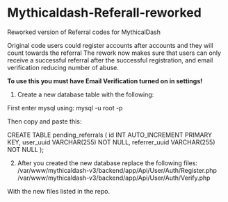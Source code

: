 # Mythicaldash-Referall-reworked
Reworked version of Referral codes for MythicalDash

Original code users could register accounts after accounts and they will count towards the referral 
The rework now makes sure that users can only receive a successful referral after the successful registration, and email verification reducing number of abuse.

**To use this you must have Email Verification turned on in settings!**

1. Create a new database table with the following:

First enter mysql using:
mysql -u root -p

Then copy and paste this:

CREATE TABLE pending_referrals (
  id INT AUTO_INCREMENT PRIMARY KEY,
  user_uuid VARCHAR(255) NOT NULL,
  referrer_uuid VARCHAR(255) NOT NULL
);


2. After you created the new database replace the following files:
/var/www/mythicaldash-v3/backend/app/Api/User/Auth/Register.php
/var/www/mythicaldash-v3/backend/app/Api/User/Auth/Verify.php

With the new files listed in the repo. 

